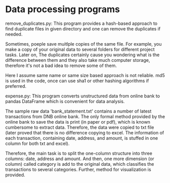# Data processing programs

remove_duplicates.py:
This program provides a hash-based approach to find duplicate files in given directory and one can remove the duplicates if needed. 

Sometimes, poeple save muitlple copies of the same file. For example, you make a copy of your original data to several folders for different project tasks. Later on, The duplicates certainly cause you wondering what is the difference between them and they also take much computer storage, therefore it's not a bad idea to remove some of them.

Here I assume same name or same size based approach is not reliable. md5 is used in the code, once can use sha1 or other hashing algorithms if preferred.


expense.py:
This program converts unstructured data from online bank to pandas DataFrame which is convenient for data analysis. 

The sample raw data 'bank_statement.txt' contains a number of latest transactions from DNB online bank. The only formal method provided by the online bank to
save the data is print (in paper or pdf), which is known cumbersome to extract data. Therefore, the data were copied to txt file (later proved that there is no difference copying to excel. The information of each transaction, containing date, address, and amount, is stuffed in one column for both txt and excel).

Therefore, the main task is to split the one-column structure into three columns: date, address and amount. And then, one more dimension (or column) called category is add to the original data, which classifies the transactions to several categories. Further, method for visualization is provided.
